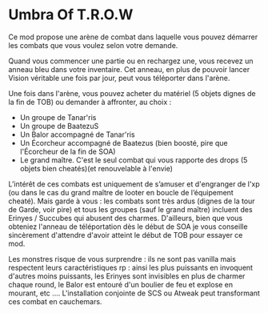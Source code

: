 # Umbra Of T.R.O.W
Ce mod propose une arène de combat dans laquelle vous pouvez démarrer les combats que vous voulez selon votre demande.

Quand vous commencer une partie ou en rechargez une, vous recevez un anneau bleu dans votre inventaire. Cet anneau, en plus de pouvoir lancer Vision véritable une fois par jour, peut vous téléporter dans l'arène.

Une fois dans l'arène, vous pouvez acheter du matériel (5 objets dignes de la fin de TOB) ou demander à affronter, au choix :
- Un groupe de Tanar'ris
- Un groupe de BaatezuS
- Un Balor accompagné de Tanar'ris 
- Un Écorcheur accompagné de Baatezus (bien boosté, pire que l'Écorcheur de la fin de SOA)
- Le grand maître. C'est le seul combat qui vous rapporte des drops (5 objets bien cheatés)(et renouvelable à l'envie)

L’intérêt de ces combats est uniquement de s’amuser et d'engranger de l'xp (ou dans le cas du grand maître de looter en boucle de l’équipement cheaté). Mais garde à vous : les combats sont très ardus (dignes de la tour de Garde, voir pire) et tous les groupes (sauf le grand maître) incluent des Erinyes / Succubes qui abusent des charmes. D'ailleurs, bien que vous obteniez l'anneau de téléportation dès le début de SOA je vous conseille sincèrement d'attendre d'avoir atteint le début de TOB pour essayer ce mod.

Les monstres risque de vous surprendre : ils ne sont pas vanilla mais respectent leurs caractéristiques rp : ainsi les plus puissants en invoquent d'autres moins puissants, les Erinyes sont invisibles en plus de charmer chaque round, le Balor est entouré d'un boulier de feu et explose en mourant, etc .... L'installation conjointe de SCS ou Atweak peut transformant ces combat en cauchemars.
